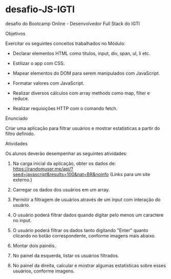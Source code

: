# desafio-JS-IGTI

desafio do Bootcamp Online - Desenvolvedor Full Stack do IGTI

Objetivos

Exercitar os seguintes conceitos trabalhados no Módulo:

-   Declarar elementos HTML como títulos, input, div, span, ul, li etc.

-   Estilizar o app com CSS.

-   Mapear elementos do DOM para serem manipulados com JavaScript.

-   Formatar valores com JavaScript.

-   Realizar diversos cálculos com array methods como map, filter e reduce.

-   Realizar requisições HTTP com o comando fetch.

Enunciado

Criar uma aplicação para filtrar usuários e mostrar estatísticas a partir do filtro definido.

Atividades

Os alunos deverão desempenhar as seguintes atividades:

1. Na carga inicial da aplicação, obter os dados de: https://randomuser.me/api/?seed=javascript&results=100&nat=BR&noinfo (Links para um site externo.)

2. Carregar os dados dos usuários em um array.

3. Permitir a filtragem de usuários através de um input com interação do usuário.

4. O usuário poderá filtrar dados quando digitar pelo menos um caractere no input.

5. O usuário poderá filtrar os dados tanto digitando "Enter" quanto clicando no botão correspondente, conforme imagens mais abaixo.

6. Montar dois painéis.

7. No painel da esquerda, listar os usuários filtrados.

8. No painel da direita, calcular e mostrar algumas estatísticas sobre esses usuários, conforme imagens.
